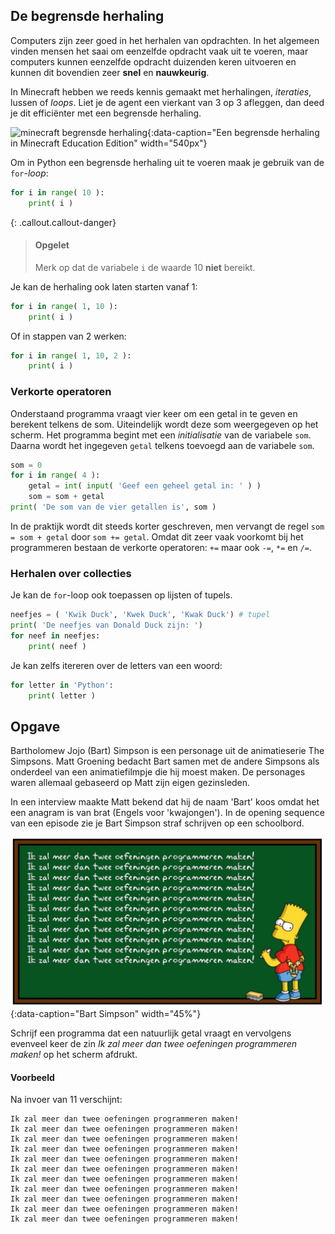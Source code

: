 ## De begrensde herhaling
Computers zijn zeer goed in het herhalen van opdrachten. In het algemeen vinden mensen het saai om eenzelfde opdracht vaak uit te voeren, maar computers kunnen eenzelfde opdracht duizenden keren uitvoeren en kunnen dit bovendien zeer **snel** en **nauwkeurig**.

In Minecraft hebben we reeds kennis gemaakt met herhalingen, *iteraties*, lussen of *loops*. Liet je de agent een vierkant van 3 op 3 afleggen, dan deed je dit efficiënter met een begrensde herhaling.

![minecraft begrensde herhaling](media/begrensde-herhaling.png "minecraft begrensde herhaling"){:data-caption="Een begrensde herhaling in Minecraft Education Edition" width="540px"}

Om in Python een begrensde herhaling uit te voeren maak je gebruik van de `for`-*loop*:

```python
for i in range( 10 ):
    print( i )
```

{: .callout.callout-danger}
> #### Opgelet
> Merk op dat de variabele `i` de waarde 10 **niet** bereikt.

Je kan de herhaling ook laten starten vanaf 1:

```python
for i in range( 1, 10 ):
    print( i )
```

Of in stappen van 2 werken:

```python
for i in range( 1, 10, 2 ):
    print( i )
```

### Verkorte operatoren
Onderstaand programma vraagt vier keer om een getal in te geven en berekent telkens de som. Uiteindelijk wordt deze som weergegeven op het scherm. Het programma begint met een *initialisatie* van de variabele `som`. Daarna wordt het ingegeven `getal` telkens toevoegd aan de variabele `som`.

```python
som = 0
for i in range( 4 ):
    getal = int( input( 'Geef een geheel getal in: ' ) )
    som = som + getal
print( 'De som van de vier getallen is', som )
```

In de praktijk wordt dit steeds korter geschreven, men vervangt de regel `som = som + getal` door `som += getal`. Omdat dit zeer vaak voorkomt bij het programmeren bestaan de verkorte operatoren: `+=` maar ook `-=`, `*=` en `/=`.

### Herhalen over collecties
Je kan de `for`-loop ook toepassen op lijsten of tupels.
```python
neefjes = ( 'Kwik Duck', 'Kwek Duck', 'Kwak Duck') # tupel
print( 'De neefjes van Donald Duck zijn: ')
for neef in neefjes:
    print( neef )
```

Je kan zelfs itereren over de letters van een woord:
```python
for letter in 'Python':
    print( letter )
```

## Opgave
Bartholomew Jojo (Bart) Simpson is een personage uit de animatieserie The Simpsons. Matt Groening bedacht Bart samen met de andere Simpsons als onderdeel van een animatiefilmpje die hij moest maken. De personages waren allemaal gebaseerd op Matt zijn eigen gezinsleden.

In een interview maakte Matt bekend dat hij de naam 'Bart' koos omdat het een anagram is van brat (Engels voor 'kwajongen'). In de opening sequence van een episode zie je Bart Simpson straf schrijven op een schoolbord.

![Bart Simpson](media/bartsimpson.png "Bart Simpson"){:data-caption="Bart Simpson" width="45%"}

Schrijf een programma dat een natuurlijk getal vraagt en vervolgens evenveel keer de zin *Ik zal meer dan twee oefeningen programmeren maken!* op het scherm afdrukt.

#### Voorbeeld
Na invoer van 11 verschijnt:
```
Ik zal meer dan twee oefeningen programmeren maken!
Ik zal meer dan twee oefeningen programmeren maken!
Ik zal meer dan twee oefeningen programmeren maken!
Ik zal meer dan twee oefeningen programmeren maken!
Ik zal meer dan twee oefeningen programmeren maken!
Ik zal meer dan twee oefeningen programmeren maken!
Ik zal meer dan twee oefeningen programmeren maken!
Ik zal meer dan twee oefeningen programmeren maken!
Ik zal meer dan twee oefeningen programmeren maken!
Ik zal meer dan twee oefeningen programmeren maken!
Ik zal meer dan twee oefeningen programmeren maken!
```
